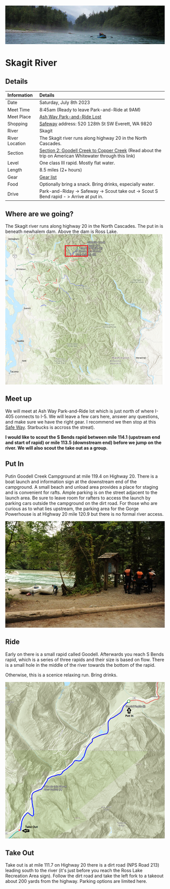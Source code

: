 ![Skagit header](./img/skagit.png)

# Skagit River

## Details
Information | Details
| :-- | :-- |
Date | Saturday, July 8th 2023
Meet Time | 8:45am (Ready to leave Park-and-Ride at 9AM)
Meet Place | [Ash Way Park-and-Ride Lost](https://www.soundtransit.org/ride-with-us/parking/snohomish-county/ash-way-park-ride-lot) 
Shopping |  [Safeway](https://local.safeway.com/safeway/wa/everett/520-128th-st-sw.html?utm_source=G&utm_medium=Maps&utm_campaign=G+Places) address:  520 128th St SW Everett, WA 9820
River | Skagit 
River Location | The Skagit river runs along highway 20 in the North Cascades.
Section | [Section 2: Goodell Creek to Copper Creek](https://www.americanwhitewater.org/content/River/view/river-detail/2206/main) (Read about the trip on American Whitewater through this link)
Level | One class III rapid.  Mostly flat water.
Length | 8.5 miles (2+ hours)
Gear  | [Gear list](https://github.com/JonathanBuchner/plan/blob/main/rafting/river-gear.md)
Food | Optionally bring a snack.  Bring drinks, especially water.
Drive | Park-and-Riday -> Safeway  -> Scout take out -> Scout S Bend rapid - > Arrive at put in.


## Where are we going? 
The Skagit river runs along highway 20 in the North Cascades.  The put in is beneath newhalem dam.  Above the dam is Ross Lake.
![washington map](./img/waskagitmap.png)

## Meet up
We will meet at Ash Way Park-and-Ride lot which is just north of where I- 405 connects to I-5.  We will leave a few cars here, answer any questions, and make sure we have the right gear.  I recommend we then  stop at this [Safe Way](https://local.safeway.com/safeway/wa/everett/520-128th-st-sw.html?utm_source=G&utm_medium=Maps&utm_campaign=G+Places).  Starbucks is accross the streat).  

**I would like to scout the S Bends rapid between mile 114.1 (upstream end and start of rapid) or mile 113.5 (downstream end) before we jump on the river.  We will also scout the take out as a group.** 

## Put In 
Putin Goodell Creek Campground at mile 119.4 on Highway 20. There is a boat launch and information sign at the downstream end of the campground. A small beach and unload area provides a place for staging and is convenient for rafts. Ample parking is on the street adjacent to the launch area. Be sure to leave room for rafters to access the launch by parking cars outside the campground on the dirt road. For those who are curious as to what lies upstream, the parking area for the Gorge Powerhouse is at Highway 20 mile 120.9 but there is no formal river access.

![Put in](./img/skagitputin.jpg)

## Ride
Early on there is a small rapid called Goodell.  Afterwards you reach S Bends rapid, which is a series of three rapids and their size is based on flow. There is a small hole in the middle of the river towards the bottom of the rapid.

Otherwise, this is a scenice relaxing run.  Bring drinks.

![Full moon header](./img/mapsection2.png)

## Take Out
Take out is at mile 111.7 on Highway 20 there is a dirt road (NPS Road 213) leading south to the river (it's just before you reach the Ross Lake Recreation Area sign). Follow the dirt road and take the left fork to a takeout about 200 yards from the highway. Parking options are limited here.
